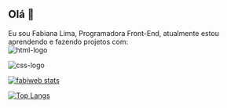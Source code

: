 ## Olá 👋

Eu sou Fabiana Lima, Programadora Front-End, atualmente estou aprendendo e fazendo projetos com: 
<br>
<img src="https://img.shields.io/badge/HTML-239120?style=for-the-badge&logo=html5&logoColor=white" alt="html-logo" />

<img src="https://img.shields.io/badge/CSS-239120?&style=for-the-badge&logo=css3&logoColor=white" alt="css-logo" />
<br>

[![fabiweb stats](https://github-readme-stats.vercel.app/api?username=fabiweb)](https://github.com/anuraghazra/github-readme-stats)

[![Top Langs](https://github-readme-stats.vercel.app/api/top-langs/?username=anuraghazra)](https://github.com/fabiweb/github-readme-stats)
